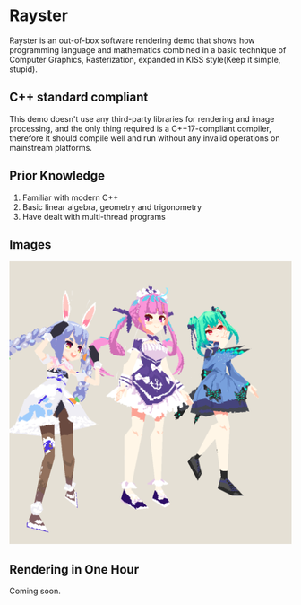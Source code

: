 # Rayster
Rayster is an out-of-box software rendering demo that shows how programming language and mathematics combined in a basic technique of Computer Graphics, Rasterization, expanded in KISS style(Keep it simple, stupid). 

## C++ standard compliant
This demo doesn't use any third-party libraries for rendering and image processing, and the only thing required is a C++17-compliant compiler, therefore it should compile well and run without any invalid operations on mainstream platforms.

## Prior Knowledge
1. Familiar with modern C++
2. Basic linear algebra, geometry and trigonometry
3. Have dealt with multi-thread programs

## Images
![Image-1](images/image-1.png)

## Rendering in One Hour
Coming soon.

